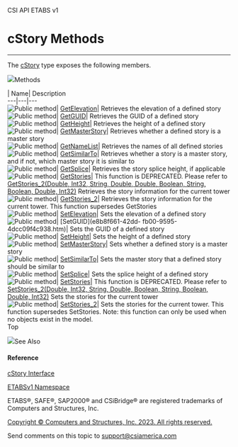 ﻿

CSI API ETABS v1

# cStory Methods  
  
---  
  
The [cStory](1683ba07-55f5-11ab-520a-fc7bab96a41c.htm) type exposes the
following members.

![](../icons/SectionExpanded.png)Methods

| Name| Description  
---|---|---  
![Public method](../icons/pubmethod.gif)|
[GetElevation](6bd9a3fe-9a90-1551-996a-1c314d71b940.htm)|  Retrieves the
elevation of a defined story  
![Public method](../icons/pubmethod.gif)|
[GetGUID](7d69f5ee-1d57-754c-1b4d-c53fb2ac9b09.htm)|  Retrieves the GUID of a
defined story  
![Public method](../icons/pubmethod.gif)|
[GetHeight](37caf9a0-2ad5-1934-bda0-6378f7cb4c8e.htm)|  Retrieves the height
of a defined story  
![Public method](../icons/pubmethod.gif)|
[GetMasterStory](e5bfa9d6-c38e-0e37-8de1-142a42974cb3.htm)|  Retrieves whether
a defined story is a master story  
![Public method](../icons/pubmethod.gif)|
[GetNameList](da6bfe37-713c-d2bf-7e54-f3a94f4a84bd.htm)|  Retrieves the names
of all defined stories  
![Public method](../icons/pubmethod.gif)|
[GetSimilarTo](79ccb69d-51de-6743-4c3c-bb66bb54e263.htm)|  Retrieves whether a
story is a master story, and if not, which master story it is similar to  
![Public method](../icons/pubmethod.gif)|
[GetSplice](2220d27e-29d6-f9db-529e-b8abf5c481e9.htm)|  Retrieves the story
splice height, if applicable  
![Public method](../icons/pubmethod.gif)|
[GetStories](c365b275-7271-8b2f-eea6-779b985d17ce.htm)|  This function is
DEPRECATED. Please refer to [GetStories_2(Double, Int32, String, Double,
Double, Boolean, String, Boolean, Double,
Int32)](cdbfa89c-ce72-fe61-a677-71d44012704f.htm) Retrieves the story
information for the current tower  
![Public method](../icons/pubmethod.gif)|
[GetStories_2](cdbfa89c-ce72-fe61-a677-71d44012704f.htm)|  Retrieves the story
information for the current tower. This function supersedes GetStories  
![Public method](../icons/pubmethod.gif)|
[SetElevation](9938f92e-11b7-9c89-faf1-55dc3c77cd10.htm)|  Sets the elevation
of a defined story  
![Public method](../icons/pubmethod.gif)| [SetGUID](e8b8f661-42dd-
fb00-9595-4dcc09f4c938.htm)|  Sets the GUID of a defined story  
![Public method](../icons/pubmethod.gif)|
[SetHeight](27326393-c3a3-e49c-2535-060c1cfaad39.htm)|  Sets the height of a
defined story  
![Public method](../icons/pubmethod.gif)|
[SetMasterStory](05070dc5-1715-0867-97dc-5122d41a3ec8.htm)|  Sets whether a
defined story is a master story  
![Public method](../icons/pubmethod.gif)|
[SetSimilarTo](41751e3e-47b3-ff02-6249-3f9c89d55a6e.htm)|  Sets the master
story that a defined story should be similar to  
![Public method](../icons/pubmethod.gif)|
[SetSplice](0326f74b-f34a-a366-20a4-30f58287bb17.htm)|  Sets the splice height
of a defined story  
![Public method](../icons/pubmethod.gif)|
[SetStories](17059006-d39e-2341-a029-02e48aa4802f.htm)|  This function is
DEPRECATED. Please refer to [SetStories_2(Double, Int32, String, Double,
Boolean, String, Boolean, Double,
Int32)](4d9a32f2-52d2-5fc1-3bf7-97a5b1c35198.htm) Sets the stories for the
current tower  
![Public method](../icons/pubmethod.gif)|
[SetStories_2](4d9a32f2-52d2-5fc1-3bf7-97a5b1c35198.htm)|  Sets the stories
for the current tower. This function supersedes SetStories. Note: this
function can only be used when no objects exist in the model.  
Top

![](../icons/SectionExpanded.png)See Also

#### Reference

[cStory Interface](1683ba07-55f5-11ab-520a-fc7bab96a41c.htm)

[ETABSv1 Namespace](2780f1b8-2033-5289-2298-1cdb2a7508d9.htm)

ETABS®, SAFE®, SAP2000® and CSiBridge® are registered trademarks of Computers
and Structures, Inc.  

[Copyright © Computers and Structures, Inc. 2023. All rights
reserved.](http://www.csiamerica.com)

Send comments on this topic to
[support@csiamerica.com](mailto:support%40csiamerica.com?Subject=CSI%20API%20ETABS%20v1)

